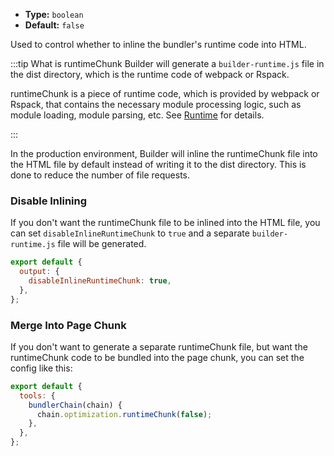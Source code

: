 - **Type:** `boolean`
- **Default:** `false`

Used to control whether to inline the bundler's runtime code into HTML.


:::tip What is runtimeChunk
Builder will generate a `builder-runtime.js` file in the dist directory, which is the runtime code of webpack or Rspack.

runtimeChunk is a piece of runtime code, which is provided by webpack or Rspack, that contains the necessary module processing logic, such as module loading, module parsing, etc. See [Runtime](https://webpack.js.org/concepts/manifest/#runtime) for details.

:::

In the production environment, Builder will inline the runtimeChunk file into the HTML file by default instead of writing it to the dist directory. This is done to reduce the number of file requests.

### Disable Inlining

If you don't want the runtimeChunk file to be inlined into the HTML file, you can set `disableInlineRuntimeChunk` to `true` and a separate `builder-runtime.js` file will be generated.

```js
export default {
  output: {
    disableInlineRuntimeChunk: true,
  },
};
```

### Merge Into Page Chunk

If you don't want to generate a separate runtimeChunk file, but want the runtimeChunk code to be bundled into the page chunk, you can set the config like this:

```js
export default {
  tools: {
    bundlerChain(chain) {
      chain.optimization.runtimeChunk(false);
    },
  },
};
```
